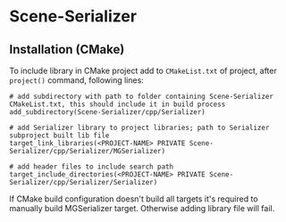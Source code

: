 # Scene-Serializer

## Installation (CMake)

To include library in CMake project add to `CMakeList.txt` of project, after `project()` command, following lines:

```
# add subdirectory with path to folder containing Scene-Serializer CMakeList.txt, this should include it in build process
add_subdirectory(Scene-Serializer/cpp/Serializer)

# add Serializer library to project libraries; path to Serializer subproject built lib file
target_link_libraries(<PROJECT-NAME> PRIVATE Scene-Serializer/cpp/Serializer/MGSerializer)

# add header files to include search path
target_include_directories(<PROJECT-NAME> PRIVATE Scene-Serializer/cpp/Serializer/Serializer)
```

If CMake build configuration doesn't build all targets it's required to manually build MGSerializer target. Otherwise adding library file will fail.
